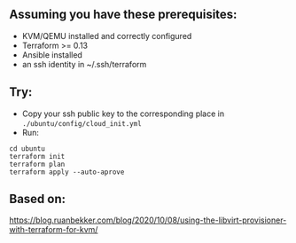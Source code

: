 ## Assuming you have these prerequisites:

- KVM/QEMU installed and correctly configured
- Terraform >= 0.13
- Ansible installed
- an ssh identity in ~/.ssh/terraform

## Try:

- Copy your ssh public key to the corresponding place in `./ubuntu/config/cloud_init.yml`
- Run:

```
cd ubuntu
terraform init
terraform plan
terraform apply --auto-aprove
```

## Based on:

https://blog.ruanbekker.com/blog/2020/10/08/using-the-libvirt-provisioner-with-terraform-for-kvm/
